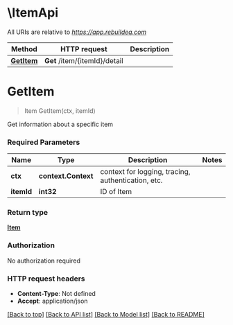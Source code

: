 # \ItemApi

All URIs are relative to *https://app.rebuildeq.com*

Method | HTTP request | Description
------------- | ------------- | -------------
[**GetItem**](ItemApi.md#GetItem) | **Get** /item/{itemId}/detail | 


# **GetItem**
> Item GetItem(ctx, itemId)


Get information about a specific item

### Required Parameters

Name | Type | Description  | Notes
------------- | ------------- | ------------- | -------------
 **ctx** | **context.Context** | context for logging, tracing, authentication, etc.
  **itemId** | **int32**| ID of Item | 

### Return type

[**Item**](Item.md)

### Authorization

No authorization required

### HTTP request headers

 - **Content-Type**: Not defined
 - **Accept**: application/json

[[Back to top]](#) [[Back to API list]](../README.md#documentation-for-api-endpoints) [[Back to Model list]](../README.md#documentation-for-models) [[Back to README]](../README.md)

